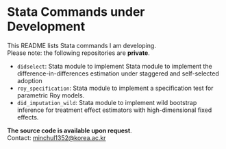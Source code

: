 # Stata Commands under Development

This README lists Stata commands I am developing.  
Please note: the following repositories are **private**.

- `didselect`: Stata module to implement Stata module to implement the difference-in-differences estimation under staggered and self-selected adoption
- `roy_specification`: Stata module to implement a specification test for parametric Roy models.
- `did_imputation_wild`: Stata module to implement wild bootstrap inference for treatment effect estimators with high-dimensional fixed effects.

 **The source code is available upon request**.  
Contact: minchul1352@korea.ac.kr
